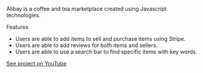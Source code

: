 Alibay is a coffee and tea marketplace created using Javascript technologies.

Features
<ul>
  <li>Users are able to add items to sell and purchase items using Stripe.</li>
  <li>Users are able to add reviews for both items and sellers.</li>
  <li>Users are able to use a search bar to find specific items with key words.</li>
  </ul>

[See project on YouTube](https://youtu.be/tdSHEKQ1oIQ)
